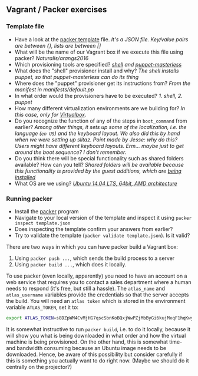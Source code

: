 Vagrant / Packer exercises
-------------------------
### Template file
* Have a look at the [packer template](https://github.com/rvosa/arangs2016/blob/master/conf/vagrant/template.json) file. _It's a JSON file. Key/value pairs are between {}, lists are between []_
* What will be the name of our Vagrant box if we execute this file using packer? _Naturalis/arangs2016_
* Which provisioning tools are specified? _[shell](https://github.com/rvosa/arangs2016/blob/master/conf/vagrant/template.json#L11) and [puppet-masterless](https://github.com/rvosa/arangs2016/blob/master/conf/vagrant/template.json#L25)_
* What does the "shell" provisioner install and why? _The shell installs puppet, so that puppet-masterless can do its thing_
* Where does the "puppet" provisioner get its instructions from? _From the manifest in manifests/default.pp_
* In what order would the provisioners have to be executed? _1. shell, 2. puppet_
* How many different virtualization environments are we building for? _In this case, only for [Virtualbox](https://github.com/rvosa/arangs2016/blob/master/conf/vagrant/template.json#L31)._
* Do you recognize the function of any of the steps in `boot_command` from earlier? _Among other things, it sets up some of the localization, i.e. the language (`en US`) and the keyboard layout. We also did this by hand when we were setting up slitaz. Point made by Jesse: why do this? Users might have different keyboard layouts. Erm... maybe just to get around the boot sequence? I don't remember._ 
* Do you think there will be special functionality such as shared folders available? How can you tell? _Shared folders will be available because this functionality is provided by the guest additions, which are [being installed](https://github.com/rvosa/arangs2016/blob/master/conf/vagrant/template.json#L54)_ 
* What OS are we using? _[Ubuntu 14.04 LTS, 64bit, AMD architecture](https://github.com/rvosa/arangs2016/blob/master/conf/vagrant/template.json#L48)_

### Running packer
* Install the [packer](http://packer.io) program
* Navigate to your local version of the template and inspect it using `packer inspect template.json`
* Does inspecting the template confirm your answers from earlier?
* Try to validate the template (`packer validate template.json`). Is it valid?

There are two ways in which you can have packer build a Vagrant box:
 1. Using `packer push ...`, which sends the build process to a server
 2. Using `packer build ...`, which does it locally.

To use packer (even locally, apparently) you need to have an account on a web service that 
requires you to contact a sales department where a human needs to respond (it's free, but 
still a hassle). The `atlas_name` and `atlas_username` variables provide the credentials so 
that the server accepts the build. You will need an `atlas token` which is stored in the 
environment variable `ATLAS_TOKEN`, set it to:

```bash
export ATLAS_TOKEN=s8DZpWM4CvMjHG7qscSbnKoBQxjWwPZjMbByGi6kujMxqF1hqKwyUssovMQzqyFY8W4
```

It is somewhat instructive to run `packer build`, i.e. to do it locally, because it will 
show you what is being downloaded in what order and how the virtual machine is being 
provisioned. On the other hand, this is somewhat time- and bandwidth consuming because
an Ubuntu image needs to be downloaded. Hence, be aware of this possibility but consider
carefully if this is something you actually want to do right now. (Maybe we should do it
centrally on the projector?)
